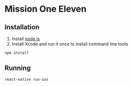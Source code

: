 # Mission One Eleven

## Installation

1. Install [node.js](https://nodejs.org)
2. Install Xcode and run it once to install command line tools

```bash
npm install
```

## Running

```bash
react-native run-ios
```

